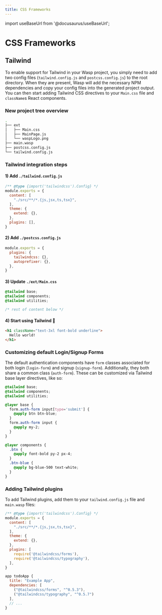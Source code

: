 ```yaml
---
title: CSS Frameworks
---
```


import useBaseUrl from '@docusaurus/useBaseUrl';

# CSS Frameworks

## Tailwind

To enable support for Tailwind in your Wasp project, you simply need to add two config files (`tailwind.config.js` and `postcss.config.js`) to the root directory. When they are present, Wasp will add the necessary NPM dependencies and copy your config files into the generated project output. You can then start adding Tailwind CSS directives to your `Main.css` file and `className`s React components.

### New project tree overview
```bash title="tree ." {3,7-8}
.
├── ext
│   ├── Main.css
│   ├── MainPage.js
│   └── waspLogo.png
├── main.wasp
├── postcss.config.js
└── tailwind.config.js
```

### Tailwind integration steps

#### 1) Add `./tailwind.config.js`
```js title="./tailwind.config.js"
/** @type {import('tailwindcss').Config} */
module.exports = {
  content: [
    "./src/**/*.{js,jsx,ts,tsx}",
  ],
  theme: {
    extend: {},
  },
  plugins: [],
}
```

#### 2) Add `./postcss.config.js`
```js title="./postcss.config.js"
module.exports = {
  plugins: {
    tailwindcss: {},
    autoprefixer: {},
  },
}
```

#### 3) Update `./ext/Main.css`
```css title="./ext/Main.css" {1-3}
@tailwind base;
@tailwind components;
@tailwind utilities;

/* rest of content below */
```

#### 4) Start using Tailwind 🥳
```html title="./ext/MainPage.js"
<h1 className="text-3xl font-bold underline">
  Hello world!
</h1>
```

### Customizing default Login/Signup Forms
The default authentication components have `form` classes associated for both login (`login-form`) and signup (`signup-form`). Additionally, they both share a common class (`auth-form`). These can be customized via Tailwind base layer directives, like so:

```css title="./ext/Main.css" {5-21}
@tailwind base;
@tailwind components;
@tailwind utilities;

@layer base {
  form.auth-form input[type='submit'] {
    @apply btn btn-blue;
  }
  form.auth-form input {
    @apply my-2;
  }
}

@layer components {
  .btn {
    @apply font-bold py-2 px-4;
  }
  .btn-blue {
    @apply bg-blue-500 text-white;
  }
}

```

### Adding Tailwind plugins
To add Tailwind plugins, add them to your `tailwind.config.js` file and `main.wasp` files:

```js title="./tailwind.config.js" {10-11}
/** @type {import('tailwindcss').Config} */
module.exports = {
  content: [
    "./src/**/*.{js,jsx,ts,tsx}",
  ],
  theme: {
    extend: {},
  },
  plugins: [
    require('@tailwindcss/forms'),
    require('@tailwindcss/typography'),
  ],
}
```

```js title="main.wasp" {4-5}
app todoApp {
  title: "Example App",
  dependencies: [
    ("@tailwindcss/forms", "^0.5.3"),
    ("@tailwindcss/typography", "^0.5.7")
  ],
  // ...
}
```

